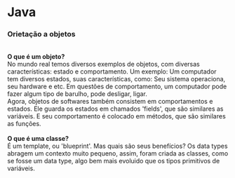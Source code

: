 # Java

<h3>Orietação a objetos</h3>
<br>
<b>O que é um objeto?</b>
<br>
No mundo real temos diversos exemplos de objetos, com diversas características: estado e comportamento. Um exemplo: Um computador tem diversos estados, suas características, como: Seu sistema operaciona, seu hardware e etc. Em questões de comportamento, um computador pode fazer algum tipo de barulho, pode desligar, ligar.  
<br>
Agora, objetos de softwares também consistem em comportamentos e estados. Ele guarda os estados em chamados 'fields', que são similares as variáveis. E seu comportamento é colocado em métodos, que são similares as funções. 
<br><br>
<b>O que é uma classe?</b>
<br>
É um template, ou 'blueprint'. Mas quais são seus benefícios? Os data types abragem um contexto muito pequeno, assim, foram criada as classes, como se fosse um data type, algo bem mais evoluido que os tipos primitivos de variáveis. 
